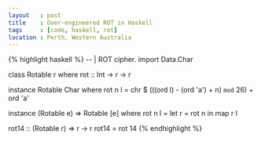 ```yaml
---
layout   : post
title    : Over-engineered ROT in Haskell
tags     : [code, haskell, rot]
location : Perth, Western Australia
---
```



{% highlight haskell %}
-- | ROT cipher.
import Data.Char

class Rotable r where
	rot :: Int -> r -> r

instance Rotable Char where
	rot n l = chr $ (((ord l) - (ord 'a') + n) `mod` 26) + ord 'a'

instance (Rotable e) => Rotable [e] where
	rot n l = let r = rot n in map r l

rot14 :: (Rotable r) => r -> r
rot14 = rot 14
{% endhighlight %}
